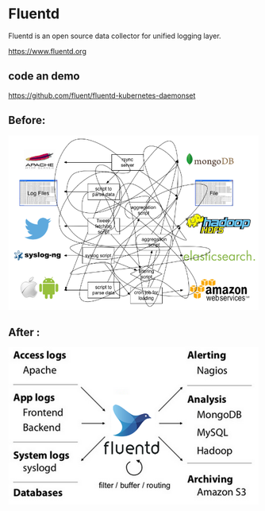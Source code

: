 # Fluentd
Fluentd is an open source data collector for unified logging layer.

https://www.fluentd.org   



## code an demo

https://github.com/fluent/fluentd-kubernetes-daemonset

## Before:

![Before:](https://raw.githubusercontent.com/latermonk/Fluentd/master/pic/fluentd-before.png)


## After :

![After :](https://raw.githubusercontent.com/latermonk/Fluentd/master/pic/fluentd-architecture.png)

